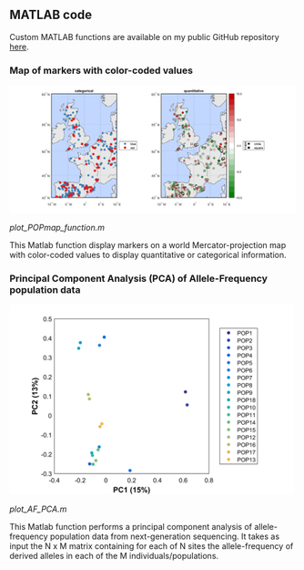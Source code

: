 ## MATLAB code
Custom MATLAB functions are available on my public GitHub repository [here](https://github.com/baduelp/public/tree/master/MATLAB). 

### Map of markers with color-coded values

<p align="center">
<img src="/images/Position of populations.png" >
</p>

<p align="justify">
<em>plot_POPmap_function.m</em>  
  
  This Matlab function display markers on a world Mercator-projection map with color-coded values to display quantitative or categorical information. 
</p>  
  

### Principal Component Analysis (PCA) of Allele-Frequency population data

<p align="center">
<img src="/images/PC1 & 2 of fake PCA centered 23-Jun-2017.png" style="margin-right: 15px;" width="500">
</p>

<p align="justify">
<em>plot_AF_PCA.m</em>  
  
  This Matlab function performs a principal component analysis of allele-frequency population data from next-generation sequencing. It takes as input the N x M matrix containing for each of N sites the allele-frequency of derived alleles in each of the M individuals/populations.
</p>  
  


        
